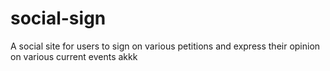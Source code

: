 # social-sign
A social site for users to sign on various petitions and express their opinion on various current events 
akkk